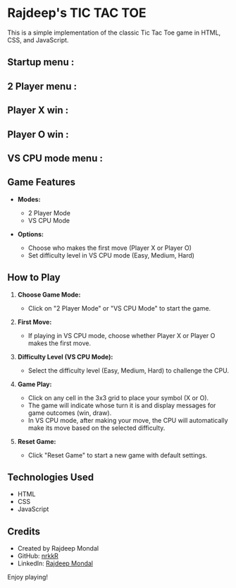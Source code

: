 # Rajdeep's TIC TAC TOE

This is a simple implementation of the classic Tic Tac Toe game in HTML, CSS, and JavaScript.

## Startup menu :


## 2 Player menu :


## Player X win :


## Player O win :


## VS CPU mode menu :


## Game Features

- **Modes:**
  - 2 Player Mode
  - VS CPU Mode
  
- **Options:**
  - Choose who makes the first move (Player X or Player O)
  - Set difficulty level in VS CPU mode (Easy, Medium, Hard)

## How to Play

1. **Choose Game Mode:**
   - Click on "2 Player Mode" or "VS CPU Mode" to start the game.
   
2. **First Move:**
   - If playing in VS CPU mode, choose whether Player X or Player O makes the first move.

3. **Difficulty Level (VS CPU Mode):**
   - Select the difficulty level (Easy, Medium, Hard) to challenge the CPU.

4. **Game Play:**
   - Click on any cell in the 3x3 grid to place your symbol (X or O).
   - The game will indicate whose turn it is and display messages for game outcomes (win, draw).
   - In VS CPU mode, after making your move, the CPU will automatically make its move based on the selected difficulty.

5. **Reset Game:**
   - Click "Reset Game" to start a new game with default settings.

## Technologies Used

- HTML
- CSS
- JavaScript

## Credits

- Created by Rajdeep Mondal
- GitHub: [nrkkR](https://github.com/nrkkR)
- LinkedIn: [Rajdeep Mondal](https://www.linkedin.com/in/rajdeep-mondal-a277a9317/)

Enjoy playing!

